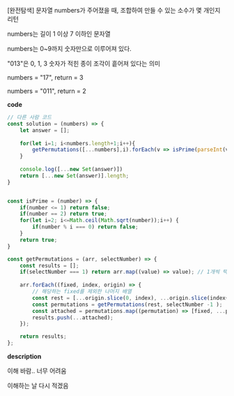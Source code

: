 <!--
파일 이름은 날짜-문제제목 (예시: 2021-03-21-완주하지못한선수.md)
-->

[완전탐색] 문자열 numbers가 주어졌을 때, 조합하여 만들 수 있는 소수가 몇 개인지 리턴

numbers는 길이 1 이상 7 이하인 문자열

numbers는 0~9까지 숫자만으로 이루어져 있다.

"013"은 0, 1, 3 숫자가 적힌 종이 조각이 흩어져 있다는 의미

numbers = "17", return = 3

numbers = "011", return = 2

**code**

```js
// 다른 사람 코드
const solution = (numbers) => {
    let answer = [];
    
    for(let i=1; i<numbers.length+1;i++){
        getPermutations([...numbers],i).forEach(v => isPrime(parseInt(v)) ? answer.push(parseInt(v)) : answer);
    }
    
    console.log([...new Set(answer)])
    return [...new Set(answer)].length;
}


const isPrime = (number) => {
    if(number <= 1) return false;
    if(number == 2) return true;
    for(let i=2; i<=Math.ceil(Math.sqrt(number));i++) {
        if(number % i === 0) return false;
    }
    return true;
}

const getPermutations = (arr, selectNumber) => {
    const results = [];
    if(selectNumber === 1) return arr.map((value) => value); // 1개씩 택할 때, 모든배열 리턴
    
    arr.forEach((fixed, index, origin) => {
        // 해당하는 fixed를 제외한 나머지 배열
        const rest = [...origin.slice(0, index), ...origin.slice(index+1)];
        const permutations = getPermutations(rest, selectNumber -1 );
        const attached = permutations.map((permutation) => [fixed, ...permutation].join(''));
        results.push(...attached);
    });

    return results;
};
```

**description**

이해 바람.. 너무 어려움

이해하는 날 다시 적겠음
